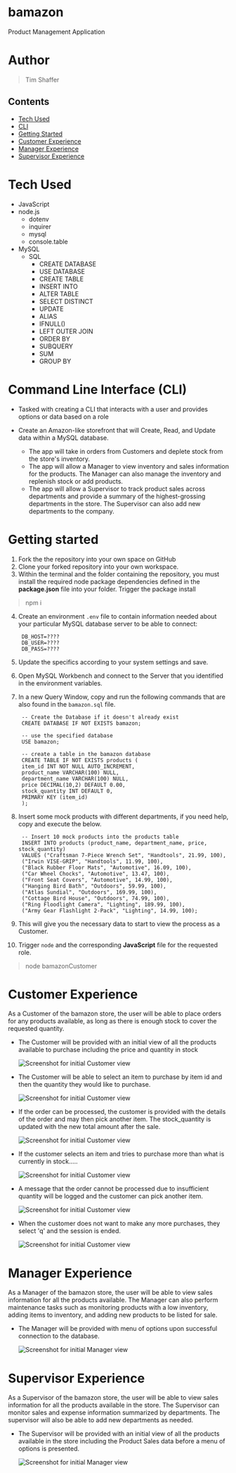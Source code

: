 # bamazon
Product Management Application

# Author 
> Tim Shaffer

## Contents
* [Tech Used](https://github.com/Tim-Shaffer/bamazon#tech-used)
* [CLI](https://github.com/Tim-Shaffer/bamazon#command-line-interface-cli)
* [Getting Started](https://github.com/Tim-Shaffer/bamazon#getting-started)
* [Customer Experience](https://github.com/Tim-Shaffer/bamazon#customer-experience)
* [Manager Experience](https://github.com/Tim-Shaffer/bamazon#manager-experience)
* [Supervisor Experience](https://github.com/Tim-Shaffer/bamazon#supervisor-experience)

# Tech Used
* JavaScript
* node.js
    * dotenv
    * inquirer
    * mysql
    * console.table
* MySQL
    * SQL 
        * CREATE DATABASE
        * USE DATABASE
        * CREATE TABLE
        * INSERT INTO
        * ALTER TABLE
        * SELECT DISTINCT
        * UPDATE 
        * ALIAS
        * IFNULL()
        * LEFT OUTER JOIN
        * ORDER BY
        * SUBQUERY
        * SUM
        * GROUP BY

# Command Line Interface (CLI) 
* Tasked with creating a CLI that interacts with a user and provides options or data based on a role

* Create an Amazon-like storefront that will Create, Read, and Update data within a MySQL database. 
    * The app will take in orders from Customers and deplete stock from the store's inventory.
    * The app will allow a Manager to view inventory and sales information for the products.  The Manager can also manage the inventory and replenish stock or add products.
    * The app will allow a Supervisor to track product sales across departments and provide a summary of the highest-grossing departments in the store.  The Supervisor can also add new departments to the company.

# Getting started

1. Fork the the repository into your own space on GitHub
1. Clone your forked repository into your own workspace.
1. Within the terminal and the folder containing the repository, you must install the required node package dependencies defined in the **package.json** file into your folder.  Trigger the package install  

>
> npm i 
> 

4. Create an environment `.env` file to contain information needed about your particular MySQL database server to be able to connect:

        DB_HOST=????
        DB_USER=????
        DB_PASS=????

5. Update the specifics according to your system settings and save.
1. Open MySQL Workbench and connect to the Server that you identified in the environment variables.
1. In a new Query Window, copy and run the following commands that are also found in the `bamazon.sql` file.

        -- Create the Database if it doesn't already exist
        CREATE DATABASE IF NOT EXISTS bamazon;

        -- use the specified database
        USE bamazon;

        -- create a table in the bamazon database
        CREATE TABLE IF NOT EXISTS products (
        item_id INT NOT NULL AUTO_INCREMENT,
        product_name VARCHAR(100) NULL,
        department_name VARCHAR(100) NULL,
        price DECIMAL(10,2) DEFAULT 0.00,
        stock_quantity INT DEFAULT 0,
        PRIMARY KEY (item_id)
        );

8. Insert some mock products with different departments, if you need help, copy and execute the below.

        -- Insert 10 mock products into the products table
        INSERT INTO products (product_name, department_name, price, stock_quantity)
        VALUES ("Craftsman 7-Piece Wrench Set", "Handtools", 21.99, 100),
        ("Irwin VISE-GRIP", "Handtools", 11.99, 100),
        ("Black Rubber Floor Mats", "Automotive", 16.09, 100),
        ("Car Wheel Chocks", "Automotive", 13.47, 100),
        ("Front Seat Covers", "Automotive", 14.99, 100),
        ("Hanging Bird Bath", "Outdoors", 59.99, 100),
        ("Atlas Sundial", "Outdoors", 169.99, 100),
        ("Cottage Bird House", "Outdoors", 74.99, 100),
        ("Ring Floodlight Camera", "Lighting", 189.99, 100),
        ("Army Gear Flashlight 2-Pack", "Lighting", 14.99, 100);

9. This will give you the necessary data to start to view the process as a Customer.
1. Trigger `node` and the corresponding **JavaScript** file for the requested role.

>
> node bamazonCustomer
>

# Customer Experience
As a Customer of the bamazon store, the user will be able to place orders for any products available, as long as there is enough stock to cover the requested quantity.

*   The Customer will be provided with an initial view of all the products available to purchase including the price and quantity in stock

    ![Screenshot for initial Customer view](/screenshots/customer_startup.jpg)

*   The Customer will be able to select an item to purchase by item id and then the quantity they would like to purchase.

    ![Screenshot for initial Customer view](/screenshots/customer_select.jpg)

*   If the order can be processed, the customer is provided with the details of the order and may then pick another item.  The stock_quantity is updated with the new total amount after the sale.

    ![Screenshot for initial Customer view](/screenshots/customer_completed.jpg)

*   If the customer selects an item and tries to purchase more than what is currently in stock.....

    ![Screenshot for initial Customer view](/screenshots/customer_select_too_many.jpg)

*   A message that the order cannot be processed due to insufficient quantity will be logged and the customer can pick another item.

    ![Screenshot for initial Customer view](/screenshots/customer_order_failed.jpg)

*   When the customer does not want to make any more purchases, they select 'q' and the session is ended.

    ![Screenshot for initial Customer view](/screenshots/customer_quit.jpg)

# Manager Experience
As a Manager of the bamazon store, the user will be able to view sales information for all the products available.  The Manager can also perform maintenance tasks such as monitoring products with a low inventory, adding items to inventory, and adding new products to be listed for sale.

*   The Manager will be provided with menu of options upon successful connection to the database.

    ![Screenshot for initial Manager view](/screenshots/manager_startup.jpg)

# Supervisor Experience
As a Supervisor of the bamazon store, the user will be able to view sales information for all the products available in the store.  The Supervisor can monitor sales and expense information summarized by departments.  The supervisor will also be able to add new departments as needed. 

*   The Supervisor will be provided with an initial view of all the products available in the store including the Product Sales data before a menu of options is presented.

    ![Screenshot for initial Manager view](/screenshots/supervisor_startup.jpg)
